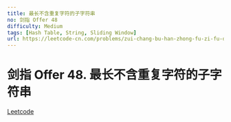 ```yaml
---
title: 最长不含重复字符的子字符串
no: 剑指 Offer 48
difficulty: Medium
tags: [Hash Table, String, Sliding Window]
url: https://leetcode-cn.com/problems/zui-chang-bu-han-zhong-fu-zi-fu-de-zi-zi-fu-chuan-lcof/
---
```


# 剑指 Offer 48. 最长不含重复字符的子字符串

[Leetcode](https://leetcode-cn.com/problems/zui-chang-bu-han-zhong-fu-zi-fu-de-zi-zi-fu-chuan-lcof/)

